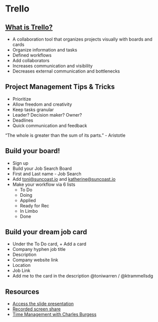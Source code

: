 # Trello

## [What is Trello?](https://www.youtube.com/watch?v=tVooja0Ta5I)

- A collaboration tool that organizes projects visually with boards and cards
- Organize information and tasks
- Defined workflows
- Add collaborators
- Increases communication and visibility
- Decreases external communication and bottlenecks

## Project Management Tips & Tricks

- Prioritize
- Allow freedom and creativity
- Keep tasks granular
- Leader? Decision maker? Owner?
- Deadlines
- Quick communication and feedback

“The whole is greater than the sum of its parts.” - Aristotle

## Build your board!

- Sign up
- Build your Job Search Board
- First and Last name - Job Search
- Add toni@suncoast.io and katherine@suncoast.io
- Make your workflow via 6 lists
  - To Do
  - Doing
  - Applied
  - Ready for Rec
  - In Limbo
  - Done

## Build your dream job card

- Under the To Do card, + Add a card
- Company hyphen job title
- Description
- Company website link
- Location
- Job Link
- Add me to the card in the description
  @toniwarren / @ktrammellsdg

## Resources

- [Access the slide presentation](/handbook/career/assets/trello.pdf)
- [Recorded screen share](https://youtu.be/tiHP3riVm40)
- [Time Management with Charles Burgess](https://youtu.be/zxcwyWl_TZ8)
